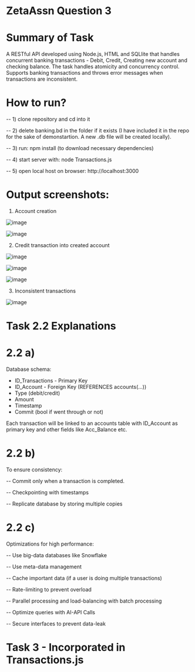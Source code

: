 # ZetaAssn Question 3

# Summary of Task
A RESTful API developed using Node.js, HTML and SQLlite that handles concurrent banking transactions - Debit, Credit, Creating new account and checking balance. The task handles atomicity and concurrency control. Supports banking transactions and throws error messages when transactions are inconsistent.

# How to run?

-- 1) clone repository and cd into it

-- 2) delete banking.bd in the folder if it exists (I have included it in the repo for the sake of demonstartion. A new .db file will be created locally).

-- 3) run: npm install (to download necessary dependencies)

-- 4) start server with: node Transactions.js

-- 5) open local host on browser: http://localhost:3000

# Output screenshots:

1) Account creation

 ![image](https://github.com/user-attachments/assets/a9079905-6c3e-45fa-939e-a111de9715d9)

 ![image](https://github.com/user-attachments/assets/39b11e29-b677-4864-8615-05ce9f7a74da)

 2) Credit transaction into created account

![image](https://github.com/user-attachments/assets/843a78fd-b54a-44d6-ab6d-d27c6f35e754)

![image](https://github.com/user-attachments/assets/bcdd3935-d28e-4eb3-9e23-24fe45ce06f6)

![image](https://github.com/user-attachments/assets/962bf2dd-4480-4717-b801-0422ab02aaff)

3) Inconsistent transactions

![image](https://github.com/user-attachments/assets/93b7af19-f360-494e-9ad7-aa20f7f8ad06)


# Task 2.2 Explanations

# 2.2 a)

Database schema:
   - ID_Transactions - Primary Key
   - ID_Account - Foreign Key (REFERENCES accounts(...))
   - Type (debit/credit)
   - Amount
   - Timestamp
   - Commit (bool if went through or not)

Each transaction will be linked to an accounts table with ID_Account as primary key and other fields like Acc_Balance etc.

# 2.2 b)

To ensure consistency:

-- Commit only when a transaction is completed.

-- Checkpointing with timestamps

-- Replicate database by storing multiple copies

# 2.2 c)

Optimizations for high performance:

-- Use big-data databases like Snowflake

-- Use meta-data management

-- Cache important data (if a user is doing multiple transactions)

-- Rate-limiting to prevent overload

-- Parallel processing and load-balancing with batch processing

-- Optimize queries with AI-API Calls

-- Secure interfaces to prevent data-leak

# Task 3 - Incorporated in Transactions.js



